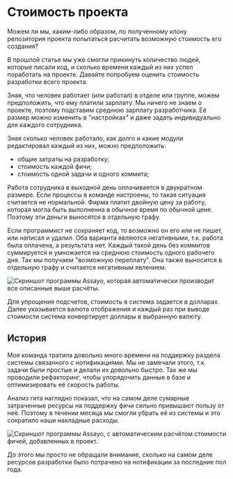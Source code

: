[title]:# "Стоимость проекта по git"
[short]:# "Автоматический расчёт на основании зарплаты программистов"
[long]:# "Если сложить зарплату программистов, то можно прикинуть примерную стоимость разработки проекта. Количество программистов мы можем узнать из git log."
[tags]:# "git, bitbucket, gitlab, log, stat, statistic, гит, лог, статистика, анализ, стоимость, инвестиции, запралата, затраты, убытки, оценить, программисты, разработка, продукт"
[recommendations]:# "team_employee, team_year"

# Стоимость проекта

Можем ли мы, каким-либо образом, по полученному клону репозитория проекта попытаться расчитать возможную стоимость его создания?

В прошлой статье мы уже смогли прикинуть количество людей, которые писали код, и сколько времени каждый из них успел поработать на проекте. Давайте попробуем оценить стоимость разработки всего проекта.

Зная, что человек работает (или работал) в отделе или группе, можем предположить, что ему платили зарплату. Мы ничего не знаем о проекте, поэтому подставим среднюю зарплату разработчика. Её размер можно изменить в "настройках" и даже задать индивидуально для каждого сотрудника.

Зная сколько человек работало, как долго и какие модули редактировал каждый из них, можно предположить:
- общие затраты на разработку;
- стоимость каждой фичи;
- стоимость одной задачи и одного коммита;

Работа сотрудника в выходной день оплачивается в двукратном размере. Если процессы в команде настроены, то такая ситуация считается не нормальной. Фирма платит двойную цену за работу, которая могла быть выполненна в обычное время по обычной цене. Поэтому эти деньги выносятся в отдельную графу.

Если программист не сохраняет код, то возможно он его или не пишет, или написал и удалил. Оба варианта являются негативными, т.к. работа была оплачена, а результата нет. Каждый такой день без коммитов суммируется и умножается на среднюю стоимость одного рабочего дня. Так мы получаем "возможную переплату". Она также выносится в отдельную графу и считается негативным явлением.

<img src="../../../assets/images/assayo/team_money.png" title="Скриншот программы Assayo, которая автоматически производит все описанные выше расчёты." />

Для упрощения подсчетов, стоимость в система задается в долларах. Далее указывается валюта отображения и каждый раз при выводе стоимости система конвертирует доллары в выбранную валюту.

## История

Моя команда тратила довольно много времени на поддержку раздела системы связанного с нотификациями. Мы не замечали этого, т.к. задачи были простые и делали их довольно быстро. Так же мы проводили рефакторинг, чтобы упорядочить данные в базе и оптимизировать её скорость работы.

Анализ гита наглядно показал, что на самом деле сумарные затраченные ресурсы на поддержку фичи сильно привышают пользу от неё. Поэтому в течении месяца мы смогли убрать её из системы и это сократило наши накладные расходы.

<img src="../../../assets/images/assayo/team_money_2.png" title="Скриншот программы Assayo, с автоматическим расчётом стоимости фичей, добавленных в проект." />

До этого мы просто не обращали внимание, сколько на самом деле ресурсов разработки было потрачено на нотификации за последние пол года.
